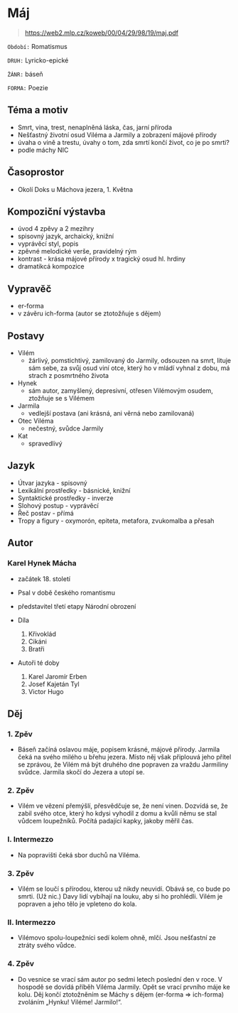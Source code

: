 # Máj

> https://web2.mlp.cz/koweb/00/04/29/98/19/maj.pdf


``Období:`` Romatismus

``DRUH:`` Lyricko-epické

``ŽÁNR:`` báseň

``FORMA:`` Poezie

## Téma a motiv

- Smrt, vina, trest, nenaplněná láska, čas, jarní příroda
- Nešťastný životní osud Viléma a Jarmily a zobrazení májové přírody
- úvaha o vině a trestu, úvahy o tom, zda smrtí končí život, co je po smrti?
- podle máchy NIC

## Časoprostor

- Okolí Doks u Máchova jezera, 1. Května

## Kompoziční výstavba

- úvod 4 zpěvy a 2 mezihry
- spisovný jazyk, archaický, knižní
- vyprávěcí styl, popis
- zpěvné melodické verše, pravidelný rým
- kontrast - krása májové přírody x tragický osud hl. hrdiny
- dramatikcá kompozice

## Vypravěč

- er-forma
- v závěru ich-forma (autor se ztotožňuje s dějem)

## Postavy

- Vilém
    - žárlivý, pomstichtivý, zamilovaný do Jarmily, odsouzen na smrt, lituje sám sebe, za svůj osud viní otce, který ho v mládí vyhnal z dobu, má strach z posmrtného života
- Hynek
    - sám autor, zamyšlený, depresivní, otřesen Vilémovým osudem, ztožňuje se s Vilémem
- Jarmila
    - vedlejší postava (ani krásná, ani věrná nebo zamilovaná)
- Otec Viléma
    - nečestný, svůdce Jarmily
- Kat
    - spravedlivý

## Jazyk

- Útvar jazyka - spisovný
- Lexikální prostředky - básnické, knižní
- Syntaktické prostředky - inverze
- Slohový postup - vyprávěcí
- Řeč postav - přímá
- Tropy a figury - oxymorón, epiteta, metafora, zvukomalba a přesah

## Autor

### Karel Hynek Mácha

- začátek 18. století
- Psal v době českého romantismu
- představitel třetí etapy Národní obrození
- Díla
    1. Křivoklád
    2. Cikáni
    3. Bratři

- Autoři té doby
    1. Karel Jaromír Erben
    2. Josef Kajetán Tyl
    3. Victor Hugo

## Děj

### 1. Zpěv

- Báseň začíná oslavou máje, popisem krásné, májové přírody. Jarmila čeká na svého milého u břehu jezera. Místo něj však připlouvá jeho přítel se zprávou, že Vilém má být druhého dne popraven za vraždu Jarmiliny svůdce. Jarmila skočí do Jezera a utopí se.

### 2. Zpěv

- Vilém ve vězení přemýšlí, přesvědčuje se, že není vinen. Dozvídá se, že zabil svého otce, který ho kdysi vyhodil z domu a kvůli němu se stal vůdcem loupežníků. Počítá padající kapky, jakoby měřil čas.

### I. Intermezzo

- Na popravišti čeká sbor duchů na Viléma.

### 3. Zpěv

- Vilém se loučí s přírodou, kterou už nikdy neuvidí. Obává se, co bude po smrti. (Už nic.) Davy lidí vybíhají na louku, aby si ho prohlédli. Vilém je popraven a jeho tělo je vpleteno do kola.

### II. Intermezzo

- Vilémovo spolu-loupežníci sedí kolem ohně, mlčí. Jsou nešťastní ze ztráty svého vůdce.

### 4. Zpěv

- Do vesnice se vrací sám autor po sedmi letech poslední den v roce. V hospodě se dovídá příběh Viléma Jarmily. Opět se vrací prvního máje ke kolu. Děj končí ztotožněním se Máchy s dějem (er-forma  => ich-forma) zvoláním „Hynku! Viléme! Jarmilo!“.